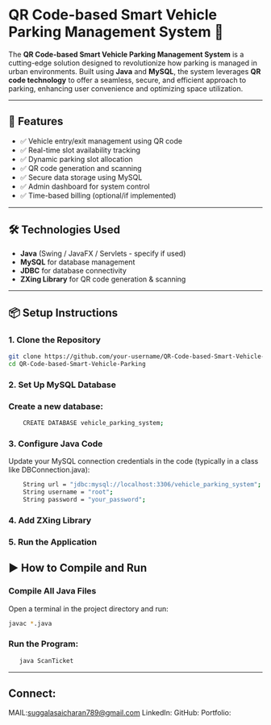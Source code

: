 # QR Code-based Smart Vehicle Parking Management System 🚗

The **QR Code-based Smart Vehicle Parking Management System** is a cutting-edge solution designed to revolutionize how parking is managed in urban environments. Built using **Java** and **MySQL**, the system leverages **QR code technology** to offer a seamless, secure, and efficient approach to parking, enhancing user convenience and optimizing space utilization.

---

## 🚀 Features

- ✅ Vehicle entry/exit management using QR code
- ✅ Real-time slot availability tracking
- ✅ Dynamic parking slot allocation
- ✅ QR code generation and scanning
- ✅ Secure data storage using MySQL
- ✅ Admin dashboard for system control
- ✅ Time-based billing (optional/if implemented)

---

## 🛠️ Technologies Used

- **Java** (Swing / JavaFX / Servlets - specify if used)
- **MySQL** for database management
- **JDBC** for database connectivity
- **ZXing Library** for QR code generation & scanning

---
## 📦 Setup Instructions

### 1. Clone the Repository

```bash
git clone https://github.com/your-username/QR-Code-based-Smart-Vehicle-Parking.git
cd QR-Code-based-Smart-Vehicle-Parking
```

### 2. Set Up MySQL Database
### Create a new database:
```bash
    CREATE DATABASE vehicle_parking_system;
```

### 3. Configure Java Code
Update your MySQL connection credentials in the code (typically in a class like DBConnection.java):
```bash
    String url = "jdbc:mysql://localhost:3306/vehicle_parking_system";
    String username = "root";
    String password = "your_password";
```
### 4. Add ZXing Library

### 5. Run the Application
## ▶️ How to Compile and Run

###  Compile All Java Files

Open a terminal in the project directory and run:

```bash
javac *.java
```
### Run the Program:
 ```bash
    java ScanTicket
 ```
 ---

## Connect:

MAIL:suggalasaicharan789@gmail.com
LinkedIn:
GitHub:
Portfolio:



